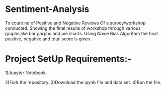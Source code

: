 # Sentiment-Analysis
To count no of Positive and Negative Reviews Of a survey/workshop conducted.
Showing the final results of workshop through various graphs,like bar garphs and  pie charts.
Using Navie Bias Algorithm the final positive, negative and total score is given.

# Project SetUp Requirements:-
1)Jupyter Notebook.

2)Fork the repository.
3)Download the ipynb file and data set.
4)Run the file. 

